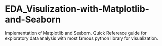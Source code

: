 # EDA_Visulization-with-Matplotlib-and-Seaborn
Implementation of Matplotlib and Seaborn. Quick Reference guide for exploratory data analysis with most famous python library for visualization.
